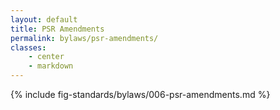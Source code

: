 ```yaml
---
layout: default
title: PSR Amendments
permalink: bylaws/psr-amendments/
classes:
    - center
    - markdown
---
```


{% include fig-standards/bylaws/006-psr-amendments.md %}
